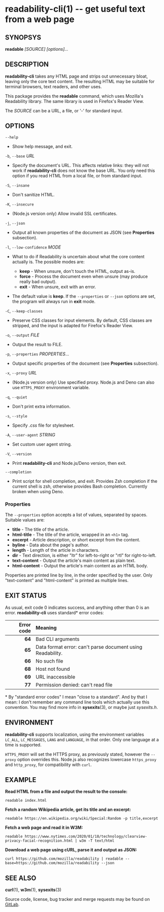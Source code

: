 # readability-cli(1) -- get useful text from a web page

## SYNOPSYS

**readable** *[SOURCE]* *[options]...*

## DESCRIPTION

**readability-cli** takes any HTML page and strips out unnecessary bloat, leaving only the core text content. The resulting HTML may be suitable for terminal browsers, text readers, and other uses.

This package provides the **readable** command, which uses Mozilla's Readability library. The same library is used in Firefox's Reader View.

The *SOURCE* can be a URL, a file, or '-' for standard input.

## OPTIONS

`--help`

* Show help message, and exit.

`-b`, `--base` *URL*

* Specify the document's URL. This affects relative links: they will not work if **readability-cli** does not know the base URL. You only need this option if you read HTML from a local file, or from standard input.

`-S`, `--insane`

* Don't sanitize HTML.

`-K`, `--insecure`

* (Node.js version only) Allow invalid SSL certificates.

`-j`, `--json`

* Output all known properties of the document as JSON (see **Properties** subsection).

`-l`, `--low-confidence` *MODE*

* What to do if Readability is uncertain about what the core content actually is. The possible modes are:

  * **keep** - When unsure, don't touch the HTML, output as-is.
  * **force** - Process the document even when unsure (may produce really bad output).
  * **exit** - When unsure, exit with an error.

* The default value is **keep**. If the `--properties` or `--json` options are set, the program will always run in **exit** mode.

`-C`, `--keep-classes`

* Preserve CSS classes for input elements. By default, CSS classes are stripped, and the input is adapted for Firefox's Reader View.

`-o`, `--output` *FILE*

* Output the result to FILE.

`-p`, `--properties` *PROPERTIES*...

* Output specific properties of the document (see **Properties** subsection).

`-x`, `--proxy` *URL*

* (Node.js version only) Use specified proxy. Node.js and Deno can also use `HTTPS_PROXY` environment variable.

`-q`, `--quiet`

* Don't print extra information.

`-s`, `--style`

* Specify *.css* file for stylesheet.

`-A`, `--user-agent` *STRING*

* Set custom user agent string.

`-V`, `--version`

* Print **readability-cli** and Node.js/Deno version, then exit.

`--completion`

* Print script for shell completion, and exit. Provides Zsh completion if the current shell is zsh, otherwise provides Bash completion. Currently broken when using Deno.

### Properties

The `--properties` option accepts a list of values, separated by spaces. Suitable values are:

* **title** - The title of the article.
* **html-title** - The title of the article, wrapped in an `<h1>` tag.
* **excerpt** - Article description, or short excerpt from the content.
* **byline** - Data about the page's author.
* **length** - Length of the article in characters.
* **dir** - Text direction, is either "ltr" for left-to-right or "rtl" for right-to-left.
* **text-content** - Output the article's main content as plain text.
* **html-content** - Output the article's main content as an HTML body.

Properties are printed line by line, in the order specified by the user. Only "text-content" and "html-content" is printed as multiple lines.

## EXIT STATUS

As usual, exit code 0 indicates success, and anything other than 0 is an error. **readability-cli** uses standard\* error codes:

| Error code | Meaning |
|     --:    |   :--   |
|   **64**   | Bad CLI arguments |
|   **65**   | Data format error: can't parse document using Readability. |
|   **66**   | No such file |
|   **68**   | Host not found |
|   **69**   | URL inaccessible |
|   **77**   | Permission denied: can't read file |

\* By "standard error codes" I mean "close to a standard". And by that I mean: I don't remember any command line tools which actually use this convention. You may find more info in **sysexits**(3), or maybe just *sysexits.h*.

## ENVIRONMENT

**readability-cli** supports localization, using the environment variables `LC_ALL`, `LC_MESSAGES`, `LANG` and `LANGUAGE`, in that order. Only one language at a time is supported.

`HTTPS_PROXY` will set the HTTPS proxy, as previously stated, however the `--proxy` option overrides this. Node.js also recognizes  lowercase `https_proxy` and `http_proxy`, for compatibility with `curl`.

## EXAMPLE

**Read HTML from a file and output the result to the console:**

```
readable index.html
```

**Fetch a random Wikipedia article, get its title and an excerpt:**

```
readable https://en.wikipedia.org/wiki/Special:Random -p title,excerpt
```

**Fetch a web page and read it in W3M:**

```
readable https://www.nytimes.com/2020/01/18/technology/clearview-privacy-facial-recognition.html | w3m -T text/html
```

**Download a web page using cURL, parse it and output as JSON:**

```
curl https://github.com/mozilla/readability | readable --base=https://github.com/mozilla/readability --json
```

## SEE ALSO

**curl**(1), **w3m**(1), **sysexits**(3)

Source code, license, bug tracker and merge requests may be found on [GitLab](https://gitlab.com/gardenappl/readability-cli).
